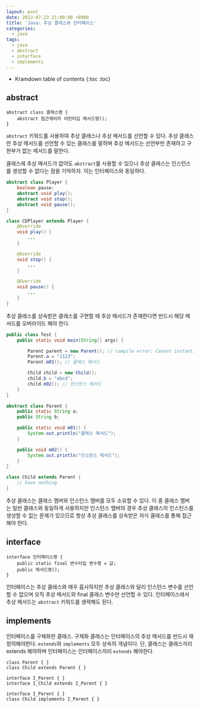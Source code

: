 ```yaml
---
layout: post
date: 2013-07-23 21:00:00 +0900
title: 'Java: 추상 클래스와 인터페이스'
categories:
  - java
tags:
  - java
  - abstract
  - interface
  - implements
---
```


* Kramdown table of contents
{:toc .toc}

## abstract

```
abstract class 클래스명 {
    abstract 접근제어자 리턴타입 메서드명();  
}
```

`abstract` 키워드를 사용하여 추상 클래스나 추상 메서드를 선언할 수 있다. 추상 클래스란 추상 메서드를 선언할 수 있는 클래스를 말하며 추상 메서드는 선언부만 존재하고 구현부가 없는 메서드를 말한다.

클래스에 추상 메서드가 없어도 `abstract`를 사용할 수 있으나 추상 클래스는 인스턴스를 생성할 수 없다는 점을 기억하자. 이는 인터페이스와 동일하다.

```java
abstract class Player {
    boolean pause;
    abstract void play();
    abstract void stop();
    abstract void pause();
}

class CDPlayer extends Player {
    @Override
    void play() {
        ...
    }

    @Override
    void stop() {
        ...
    }

    @Override
    void pause() {
        ...
    }
}
```

추상 클래스를 상속받은 클래스를 구현할 때 추상 메서드가 존재한다면 반드시 해당 메서드를 오버라이드 해야 한다.

```java
public class Test {
    public static void main(String[] args) {

        Parent parent = new Parent(); // compile error: Cannot instantiate the type Parent
        Parent.a = "1123";
        Parent.m01(); // 클래스 메서드

        Child child = new Child();
        child.b = "abcd";
        child.m02(); // 인스턴스 메서드
    }
}

abstract class Parent {
    public static String a;
    public String b;

    public static void m01() {
        System.out.println("클래스 메서드");
    }

    public void m02() {
        System.out.println("인스턴스 메서드");
    }
}

class Child extends Parent {
    // have nothing
}
```

추상 클래스는 클래스 멤버와 인스턴스 멤버를 모두 소유할 수 있다. 이 중 클래스 멤버는 일반 클래스와 동일하게 사용하지만 인스턴스 멤버의 경우 추상 클래스의 인스턴스를 생성할 수 없는 문제가 있으므로 항상 추상 클래스를 상속받은 자식 클래스를 통해 접근해야 한다.

## interface

```
interface 인터페이스명 {
    public static final 변수타입 변수명 = 값;
    public 메서드명();
}
```

인터페이스는 추상 클래스와 매우 흡사하지만 추상 클래스와 달리 인스턴스 변수를 선언할 수 없으며 오직 추상 메서드와 final 클래스 변수만 선언할 수 있다. 인터페이스에서 추상 메서드는 `abstract` 키워드를 생략해도 된다.

## implements

인터페이스를 구체화한 클래스. 구체화 클래스는 인터페이스의 추상 메서드를 반드시 재정의해야한다. `extends`와 `implements` 모두 상속의 개념이다. 단, 클래스는 클래스끼리 extends 해야하며 인터페이스는 인터페이스끼리 `extends` 해야한다.

```
class Parent { }
class Child extends Parent { }

interface I_Parent { }
interface I_Child extends I_Parent { }

interface I_Parent { }
class Child implements I_Parent { }
```
